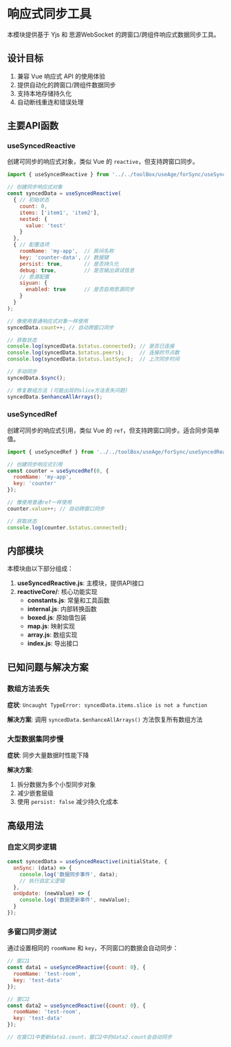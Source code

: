 # 响应式同步工具

本模块提供基于 Yjs 和 思源WebSocket 的跨窗口/跨组件响应式数据同步工具。

## 设计目标

1. 兼容 Vue 响应式 API 的使用体验 
2. 提供自动化的跨窗口/跨组件数据同步
3. 支持本地存储持久化
4. 自动断线重连和错误处理

## 主要API函数

### useSyncedReactive 

创建可同步的响应式对象，类似 Vue 的 `reactive`，但支持跨窗口同步。

```js
import { useSyncedReactive } from '../../toolBox/useAge/forSync/useSyncedReactive.js';

// 创建同步响应式对象
const syncedData = useSyncedReactive(
  { // 初始状态
    count: 0,
    items: ['item1', 'item2'],
    nested: {
      value: 'test'
    }
  }, 
  { // 配置选项
    roomName: 'my-app',  // 房间名称
    key: 'counter-data', // 数据键
    persist: true,       // 是否持久化
    debug: true,         // 是否输出调试信息
    // 思源配置
    siyuan: {
      enabled: true      // 是否启用思源同步
    }
  }
);

// 像使用普通响应式对象一样使用
syncedData.count++; // 自动跨窗口同步

// 获取状态
console.log(syncedData.$status.connected); // 是否已连接
console.log(syncedData.$status.peers);     // 连接的节点数
console.log(syncedData.$status.lastSync);  // 上次同步时间

// 手动同步
syncedData.$sync();

// 修复数组方法 (可能出现的slice方法丢失问题)
syncedData.$enhanceAllArrays();
```

### useSyncedRef

创建可同步的响应式引用，类似 Vue 的 `ref`，但支持跨窗口同步。适合同步简单值。

```js
import { useSyncedRef } from '../../toolBox/useAge/forSync/useSyncedReactive.js';

// 创建同步响应式引用
const counter = useSyncedRef(0, {
  roomName: 'my-app',
  key: 'counter'
});

// 像使用普通ref一样使用
counter.value++; // 自动跨窗口同步

// 获取状态
console.log(counter.$status.connected);
```

## 内部模块

本模块由以下部分组成：

1. **useSyncedReactive.js**: 主模块，提供API接口
2. **reactiveCore/**: 核心功能实现
   - **constants.js**: 常量和工具函数
   - **internal.js**: 内部转换函数 
   - **boxed.js**: 原始值包装
   - **map.js**: 映射实现
   - **array.js**: 数组实现
   - **index.js**: 导出接口

## 已知问题与解决方案

### 数组方法丢失

**症状**: `Uncaught TypeError: syncedData.items.slice is not a function`

**解决方案**: 调用 `syncedData.$enhanceAllArrays()` 方法恢复所有数组方法

### 大型数据集同步慢

**症状**: 同步大量数据时性能下降

**解决方案**: 
1. 拆分数据为多个小型同步对象
2. 减少嵌套层级
3. 使用 `persist: false` 减少持久化成本

## 高级用法

### 自定义同步逻辑

```js
const syncedData = useSyncedReactive(initialState, {
  onSync: (data) => {
    console.log('数据同步事件', data);
    // 执行自定义逻辑
  },
  onUpdate: (newValue) => {
    console.log('数据更新事件', newValue);
  }
});
```

### 多窗口同步测试

通过设置相同的 `roomName` 和 `key`，不同窗口的数据会自动同步：

```js
// 窗口1
const data1 = useSyncedReactive({count: 0}, {
  roomName: 'test-room',
  key: 'test-data'
});

// 窗口2
const data2 = useSyncedReactive({count: 0}, {
  roomName: 'test-room',
  key: 'test-data'
});

// 在窗口1中更新data1.count，窗口2中的data2.count会自动同步
``` 